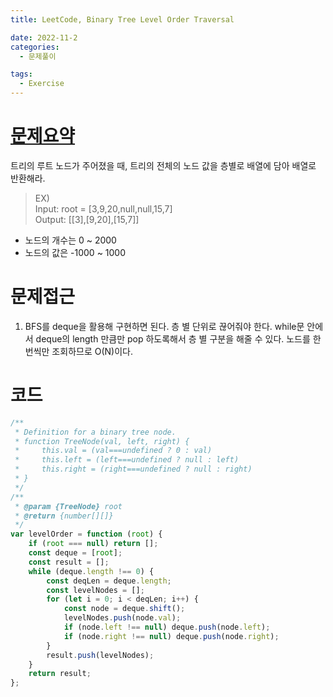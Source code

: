 ```yaml
---
title: LeetCode, Binary Tree Level Order Traversal

date: 2022-11-2
categories:
  - 문제풀이

tags:
  - Exercise
---
```


# [문제요약](https://leetcode.com/problems/binary-tree-level-order-traversal/)

트리의 루트 노드가 주어졌을 때, 트리의 전체의 노드 값을 층별로 배열에 담아 배열로 반환해라.

> EX)  
> Input: root = [3,9,20,null,null,15,7]  
> Output: [[3],[9,20],[15,7]]

- 노드의 개수는 0 ~ 2000
- 노드의 값은 -1000 ~ 1000

# 문제접근

1. BFS를 deque을 활용해 구현하면 된다. 층 별 단위로 끊어줘야 한다. while문 안에서 deque의 length 만큼만 pop 하도록해서 층 별 구분을 해줄 수 있다. 노드를 한 번씩만 조회하므로 O(N)이다.

# 코드

```javascript
/**
 * Definition for a binary tree node.
 * function TreeNode(val, left, right) {
 *     this.val = (val===undefined ? 0 : val)
 *     this.left = (left===undefined ? null : left)
 *     this.right = (right===undefined ? null : right)
 * }
 */
/**
 * @param {TreeNode} root
 * @return {number[][]}
 */
var levelOrder = function (root) {
	if (root === null) return [];
	const deque = [root];
	const result = [];
	while (deque.length !== 0) {
		const deqLen = deque.length;
		const levelNodes = [];
		for (let i = 0; i < deqLen; i++) {
			const node = deque.shift();
			levelNodes.push(node.val);
			if (node.left !== null) deque.push(node.left);
			if (node.right !== null) deque.push(node.right);
		}
		result.push(levelNodes);
	}
	return result;
};
```
